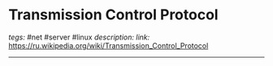 # Transmission Control Protocol
*tegs:* #net #server #linux
*description:*
*link:* https://ru.wikipedia.org/wiki/Transmission_Control_Protocol

---
## 